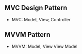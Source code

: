 ## MVC Design Pattern
- MVC: Model, View, Controller


## MVVM Pattern
- MVVM: Model, View View Model
